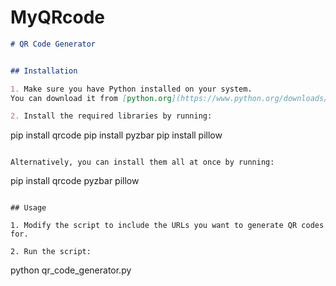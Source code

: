 # MyQRcode


```markdown
# QR Code Generator


## Installation

1. Make sure you have Python installed on your system. 
You can download it from [python.org](https://www.python.org/downloads/).

2. Install the required libraries by running:
   ```
   pip install qrcode
   pip install pyzbar
   pip install pillow
   ```

   Alternatively, you can install them all at once by running:
   ```
   pip install qrcode pyzbar pillow
   ```

## Usage

1. Modify the script to include the URLs you want to generate QR codes for.

2. Run the script:
   ```
   python qr_code_generator.py
   ```



